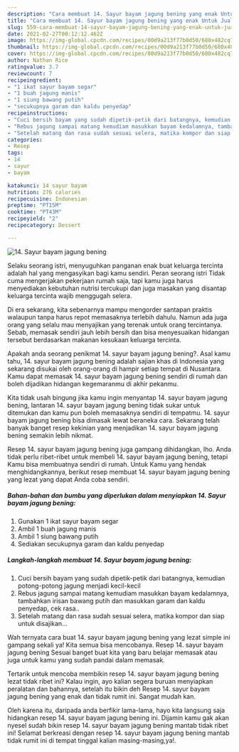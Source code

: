 ```yaml
---
description: "Cara membuat 14. Sayur bayam jagung bening yang enak Untuk Jualan"
title: "Cara membuat 14. Sayur bayam jagung bening yang enak Untuk Jualan"
slug: 559-cara-membuat-14-sayur-bayam-jagung-bening-yang-enak-untuk-jualan
date: 2021-02-27T00:12:12.462Z
image: https://img-global.cpcdn.com/recipes/00d9a213f77b0d50/680x482cq70/14-sayur-bayam-jagung-bening-foto-resep-utama.jpg
thumbnail: https://img-global.cpcdn.com/recipes/00d9a213f77b0d50/680x482cq70/14-sayur-bayam-jagung-bening-foto-resep-utama.jpg
cover: https://img-global.cpcdn.com/recipes/00d9a213f77b0d50/680x482cq70/14-sayur-bayam-jagung-bening-foto-resep-utama.jpg
author: Nathan Rice
ratingvalue: 3.7
reviewcount: 7
recipeingredient:
- "1 ikat sayur bayam segar"
- "1 buah jagung manis"
- "1 siung bawang putih"
- "secukupnya garam dan kaldu penyedap"
recipeinstructions:
- "Cuci bersih bayam yang sudah dipetik-petik dari batangnya, kemudian potong-potong jagung menjadi kecil-kecil"
- "Rebus jagung sampai matang kemudiam masukkan bayam kedalamnya, tambahkan irisan bawang putih dan masukkan garam dan kaldu penyedap, cek rasa.."
- "Setelah matang dan rasa sudah sesuai selera, matika kompor dan siap untuk disajikan..."
categories:
- Resep
tags:
- 14
- sayur
- bayam

katakunci: 14 sayur bayam 
nutrition: 276 calories
recipecuisine: Indonesian
preptime: "PT15M"
cooktime: "PT43M"
recipeyield: "2"
recipecategory: Dessert

---
```



![14. Sayur bayam jagung bening](https://img-global.cpcdn.com/recipes/00d9a213f77b0d50/680x482cq70/14-sayur-bayam-jagung-bening-foto-resep-utama.jpg)

Selaku seorang istri, menyuguhkan panganan enak buat keluarga tercinta adalah hal yang mengasyikan bagi kamu sendiri. Peran seorang istri Tidak cuma mengerjakan pekerjaan rumah saja, tapi kamu juga harus menyediakan kebutuhan nutrisi tercukupi dan juga masakan yang disantap keluarga tercinta wajib menggugah selera.

Di era  sekarang, kita sebenarnya mampu mengorder santapan praktis walaupun tanpa harus repot memasaknya terlebih dahulu. Namun ada juga orang yang selalu mau menyajikan yang terenak untuk orang tercintanya. Sebab, memasak sendiri jauh lebih bersih dan bisa menyesuaikan hidangan tersebut berdasarkan makanan kesukaan keluarga tercinta. 



Apakah anda seorang penikmat 14. sayur bayam jagung bening?. Asal kamu tahu, 14. sayur bayam jagung bening adalah sajian khas di Indonesia yang sekarang disukai oleh orang-orang di hampir setiap tempat di Nusantara. Kamu dapat memasak 14. sayur bayam jagung bening sendiri di rumah dan boleh dijadikan hidangan kegemaranmu di akhir pekanmu.

Kita tidak usah bingung jika kamu ingin menyantap 14. sayur bayam jagung bening, lantaran 14. sayur bayam jagung bening tidak sukar untuk ditemukan dan kamu pun boleh memasaknya sendiri di tempatmu. 14. sayur bayam jagung bening bisa dimasak lewat beraneka cara. Sekarang telah banyak banget resep kekinian yang menjadikan 14. sayur bayam jagung bening semakin lebih nikmat.

Resep 14. sayur bayam jagung bening juga gampang dihidangkan, lho. Anda tidak perlu ribet-ribet untuk membeli 14. sayur bayam jagung bening, tetapi Kamu bisa membuatnya sendiri di rumah. Untuk Kamu yang hendak menghidangkannya, berikut resep membuat 14. sayur bayam jagung bening yang lezat yang dapat Anda coba sendiri.

<!--inarticleads1-->

##### Bahan-bahan dan bumbu yang diperlukan dalam menyiapkan 14. Sayur bayam jagung bening:

1. Gunakan 1 ikat sayur bayam segar
1. Ambil 1 buah jagung manis
1. Ambil 1 siung bawang putih
1. Sediakan secukupnya garam dan kaldu penyedap




<!--inarticleads2-->

##### Langkah-langkah membuat 14. Sayur bayam jagung bening:

1. Cuci bersih bayam yang sudah dipetik-petik dari batangnya, kemudian potong-potong jagung menjadi kecil-kecil
1. Rebus jagung sampai matang kemudiam masukkan bayam kedalamnya, tambahkan irisan bawang putih dan masukkan garam dan kaldu penyedap, cek rasa..
1. Setelah matang dan rasa sudah sesuai selera, matika kompor dan siap untuk disajikan...




Wah ternyata cara buat 14. sayur bayam jagung bening yang lezat simple ini gampang sekali ya! Kita semua bisa mencobanya. Resep 14. sayur bayam jagung bening Sesuai banget buat kita yang baru belajar memasak atau juga untuk kamu yang sudah pandai dalam memasak.

Tertarik untuk mencoba membikin resep 14. sayur bayam jagung bening lezat tidak ribet ini? Kalau ingin, ayo kalian segera buruan menyiapkan peralatan dan bahannya, setelah itu bikin deh Resep 14. sayur bayam jagung bening yang enak dan tidak rumit ini. Sangat mudah kan. 

Oleh karena itu, daripada anda berfikir lama-lama, hayo kita langsung saja hidangkan resep 14. sayur bayam jagung bening ini. Dijamin kamu gak akan nyesel sudah bikin resep 14. sayur bayam jagung bening mantab tidak ribet ini! Selamat berkreasi dengan resep 14. sayur bayam jagung bening mantab tidak rumit ini di tempat tinggal kalian masing-masing,ya!.

